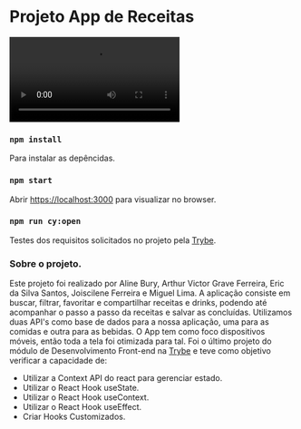 # Projeto App de Receitas

![App-de-receitas](/sd-019-b-project-recipes-app/video/app-receitas.mp4)

### `npm install`
 Para instalar as depêncidas.

### `npm start`
 Abrir [https://localhost:3000](https://localhost:3000) para visualizar no browser.


### `npm run cy:open`
 Testes dos requisitos solicitados no projeto pela [Trybe](https://www.betrybe.com/).

### Sobre o projeto.

Este projeto foi realizado por Aline Bury, Arthur Victor Grave Ferreira, Eric da Silva Santos, Joiscilene Ferreira e Miguel Lima. A aplicação consiste em buscar, filtrar, favoritar e compartilhar receitas e drinks, podendo até acompanhar o passo a passo da receitas e salvar as concluídas. Utilizamos duas API's como base de dados para a nossa aplicação, uma para as comidas e outra para as bebidas. O App tem como foco dispositivos móveis, então toda a tela foi otimizada para tal. Foi o último projeto do módulo de Desenvolvimento Front-end na [Trybe](https://www.betrybe.com/) e teve como objetivo verificar a capacidade de:
- Utilizar a Context API do react para gerenciar estado.
- Utilizar o React Hook useState.
- Utilizar o React Hook useContext.
- Utilizar o React Hook useEffect.
- Criar Hooks Customizados.
